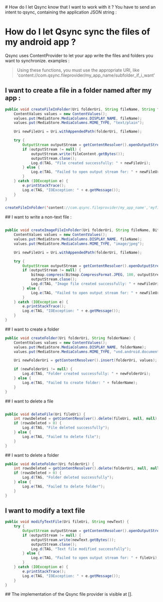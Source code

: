 # How do I let Qsync know that I want to work with it ?
You have to send an intent to qsync, containing the application JSON string :




# How do I let Qsync sync the files of my android app ?
Qsync uses ContentProvider to let your app write the files and folders you want to synchronize.
examples :
> Using these functions, you must use the appropriate URI, like 'content://com.qsync.fileprovider/my_app_name/subfolder_if_i_want'

## I want to create a file in a folder named after my app :

```java
public void createFileInFolder(Uri folderUri, String fileName, String fileContent) {
    ContentValues values = new ContentValues();
    values.put(MediaStore.MediaColumns.DISPLAY_NAME, fileName);
    values.put(MediaStore.MediaColumns.MIME_TYPE, "text/plain");

    Uri newFileUri = Uri.withAppendedPath(folderUri, fileName);

    try {
        OutputStream outputStream = getContentResolver().openOutputStream(newFileUri);
        if (outputStream != null) {
            outputStream.write(fileContent.getBytes());
            outputStream.close();
            Log.d(TAG, "File created successfully: " + newFileUri);
        } else {
            Log.e(TAG, "Failed to open output stream for: " + newFileUri);
        }
    } catch (IOException e) {
        e.printStackTrace();
        Log.e(TAG, "IOException: " + e.getMessage());
    }
}

createFileInFolder('content://com.qsync.fileprovider/my_app_name','myfile.txt','this is the text content of the file');
```


## I want to write a non-text file :
```java

public void createImageFileInFolder(Uri folderUri, String fileName, Bitmap bitmap) {
    ContentValues values = new ContentValues();
    values.put(MediaStore.MediaColumns.DISPLAY_NAME, fileName);
    values.put(MediaStore.MediaColumns.MIME_TYPE, "image/jpeg");

    Uri newFileUri = Uri.withAppendedPath(folderUri, fileName);

    try {
        OutputStream outputStream = getContentResolver().openOutputStream(newFileUri);
        if (outputStream != null) {
            bitmap.compress(Bitmap.CompressFormat.JPEG, 100, outputStream);
            outputStream.close();
            Log.d(TAG, "Image file created successfully: " + newFileUri);
        } else {
            Log.e(TAG, "Failed to open output stream for: " + newFileUri);
        }
    } catch (IOException e) {
        e.printStackTrace();
        Log.e(TAG, "IOException: " + e.getMessage());
    }
}
```

## I want to create a folder
```java
public void createFolder(Uri folderUri, String folderName) {
    ContentValues values = new ContentValues();
    values.put(MediaStore.MediaColumns.DISPLAY_NAME, folderName);
    values.put(MediaStore.MediaColumns.MIME_TYPE, "vnd.android.document/directory");

    Uri newFolderUri = getContentResolver().insert(folderUri, values);

    if (newFolderUri != null) {
        Log.d(TAG, "Folder created successfully: " + newFolderUri);
    } else {
        Log.e(TAG, "Failed to create folder: " + folderName);
    }
}

```

## I want to delete a file
```java

public void deleteFile(Uri fileUri) {
    int rowsDeleted = getContentResolver().delete(fileUri, null, null);
    if (rowsDeleted > 0) {
        Log.d(TAG, "File deleted successfully");
    } else {
        Log.e(TAG, "Failed to delete file");
    }
}

```

## I want to delete a folder

```java
public void deleteFolder(Uri folderUri) {
    int rowsDeleted = getContentResolver().delete(folderUri, null, null);
    if (rowsDeleted > 0) {
        Log.d(TAG, "Folder deleted successfully");
    } else {
        Log.e(TAG, "Failed to delete folder");
    }
}

```

## I want to modify a text file

```java
public void modifyTextFile(Uri fileUri, String newText) {
    try {
        OutputStream outputStream = getContentResolver().openOutputStream(fileUri);
        if (outputStream != null) {
            outputStream.write(newText.getBytes());
            outputStream.close();
            Log.d(TAG, "Text file modified successfully");
        } else {
            Log.e(TAG, "Failed to open output stream for: " + fileUri);
        }
    } catch (IOException e) {
        e.printStackTrace();
        Log.e(TAG, "IOException: " + e.getMessage());
    }
}

```

## The implementation of the Qsync file provider is visible at [].